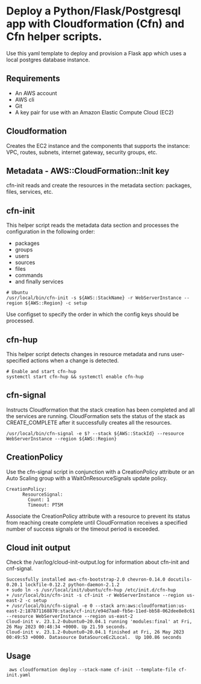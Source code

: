 # Deploy a Python/Flask/Postgresql app with Cloudformation (Cfn) and Cfn helper scripts.

Use this yaml template to deploy and provision a Flask app which uses a local postgres database instance.

## Requirements
* An AWS account
* AWS cli
* Git
* A key pair for use with an Amazon Elastic Compute Cloud (EC2)

## Cloudformation
Creates the EC2 instance and the components that supports the instance: VPC, routes, subnets, internet gateway, security groups, etc.

## Metadata - AWS::CloudFormation::Init key
cfn-init reads and create the resources in the metadata section: packages, files, services, etc.

## cfn-init
This helper script reads the metadata data section and processes the configuration in the following order:
* packages
* groups
* users
* sources
* files
* commands
* and finally services

```
# Ubuntu
/usr/local/bin/cfn-init -s ${AWS::StackName} -r WebServerInstance --region ${AWS::Region} -c setup
```

Use configset to specify the order in which the config keys should be processed.

## cfn-hup
This helper script detects changes in resource metadata and runs user-specified actions when a change is detected.

```
# Enable and start cfn-hup
systemctl start cfn-hup && systemctl enable cfn-hup  
```
## cfn-signal
Instructs Cloudformation that the stack creation has been completed and all the services are running. CloudFormation sets the status of the stack as CREATE_COMPLETE after it successfully creates all the resources.

```
/usr/local/bin/cfn-signal -e $? --stack ${AWS::StackId} --resource WebServerInstance --region ${AWS::Region}
```

## CreationPolicy
Use the cfn-signal script in conjunction with a CreationPolicy attribute or an Auto Scaling group with a WaitOnResourceSignals update policy. 

```
CreationPolicy:
      ResourceSignal:
        Count: 1
        Timeout: PT5M
```

Associate the CreationPolicy attribute with a resource to prevent its status from reaching create complete until CloudFormation receives a specified number of success signals or the timeout period is exceeded.

## Cloud init output

Check the /var/log/cloud-init-output.log for information about cfn-init and cnf-signal.

```
Successfully installed aws-cfn-bootstrap-2.0 chevron-0.14.0 docutils-0.20.1 lockfile-0.12.2 python-daemon-2.1.2
+ sudo ln -s /usr/local/init/ubuntu/cfn-hup /etc/init.d/cfn-hup
+ /usr/local/bin/cfn-init -s cf-init -r WebServerInstance --region us-east-2 -c setup
+ /usr/local/bin/cfn-signal -e 0 --stack arn:aws:cloudformation:us-east-2:187871168870:stack/cf-init/e94d7aa0-fb5e-11ed-bb58-062dee8e8c61 --resource WebServerInstance --region us-east-2
Cloud-init v. 23.1.2-0ubuntu0~20.04.1 running 'modules:final' at Fri, 26 May 2023 00:48:34 +0000. Up 21.59 seconds.
Cloud-init v. 23.1.2-0ubuntu0~20.04.1 finished at Fri, 26 May 2023 00:49:53 +0000. Datasource DataSourceEc2Local.  Up 100.86 seconds

```

## Usage
```
 aws cloudformation deploy --stack-name cf-init --template-file cf-init.yaml
```